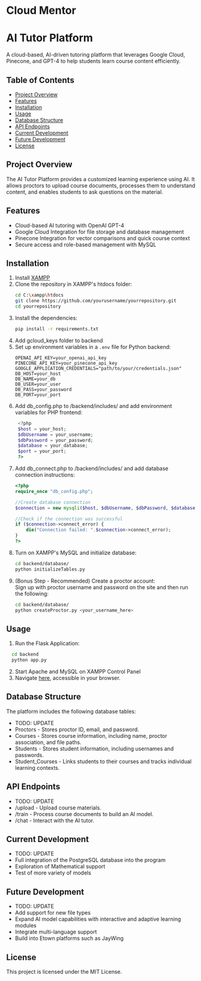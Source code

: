 # Cloud Mentor
# AI Tutor Platform

A cloud-based, AI-driven tutoring platform that leverages Google Cloud, Pinecone, and GPT-4 to help students learn course content efficiently.

## Table of Contents
- [Project Overview](#project-overview)
- [Features](#features)
- [Installation](#installation)
- [Usage](#usage)
- [Database Structure](#database-structure)
- [API Endpoints](#api-endpoints)
- [Current Development](#current-development)
- [Future Development](#future-development)
- [License](#license)

## Project Overview
The AI Tutor Platform provides a customized learning experience using AI. It allows proctors to upload course documents, processes them to understand content, and enables students to ask questions on the material.

## Features
- Cloud-based AI tutoring with OpenAI GPT-4
- Google Cloud Integration for file storage and database management
- Pinecone Integration for vector comparisons and quick course context
- Secure access and role-based management with MySQL

## Installation
1. Install <a href="https://www.apachefriends.org/download.html">XAMPP</a>
2. Clone the repository in XAMPP's htdocs folder:
    ```bash
    cd C:\xampp\htdocs
    git clone https://github.com/yourusername/yourrepository.git
    cd yourrepository
    ```
3. Install the dependencies:
    ```bash
    pip install -r requirements.txt
    ```
4. Add gcloud_keys folder to backend
5. Set up environment variables in a `.env` file for Python backend:
    ```plaintext
    OPENAI_API_KEY=your_openai_api_key
    PINECONE_API_KEY=your_pinecone_api_key
    GOOGLE_APPLICATION_CREDENTIALS="path/to/your/credentials.json"
    DB_HOST=your_host
    DB_NAME=your_db
    DB_USER=your_user
    DB_PASS=your_password
    DB_PORT=your_port
    ```
6. Add db_config.php to /backend/includes/ and add environment variables for PHP frontend:
   ```php
    <?php
    $host = your_host;
    $dbUsername = your_username;
    $dbPassword = your_password;
    $database = your_database;
    $port = your_port;
    ?>
    ```
7. Add db_connect.php to /backend/includes/ and add database connection instructions:
    ```php
    <?php
    require_once "db_config.php"; 
    
    //Create database connection
    $connection = new mysqli($host, $dbUsername, $dbPassword, $database, $port);
    
    //Check if the connection was successful
    if ($connection->connect_error) {
        die("Connection failed: ".$connection->connect_error);
    }
    ?>
    ```
8. Turn on XAMPP's MySQL and initialize database:
    ```bash
    cd backend/database/
    python initializeTables.py
    ```
9. (Bonus Step - Recommended) Create a proctor account:<br>
    Sign up with proctor username and password on the site and then run the following:
    ```bash
    cd backend/database/
    python createProctor.py <your_username_here>
    ```

## Usage
1. Run the Flask Application:
```bash
  cd backend
  python app.py
 ```
2. Start Apache and MySQL on XAMPP Control Panel<br>
3. Navigate [here](http://localhost/JayWingAITutor/frontend/), accessible in your browser.

## Database Structure
The platform includes the following database tables:

- TODO: UPDATE
- Proctors - Stores proctor ID, email, and password.
- Courses - Stores course information, including name, proctor association, and file paths.
- Students - Stores student information, including usernames and passwords.
- Student_Courses - Links students to their courses and tracks individual learning contexts.

## API Endpoints
- TODO: UPDATE
- /upload - Upload course materials.
- /train - Process course documents to build an AI model.
- /chat - Interact with the AI tutor.

## Current Development
- TODO: UPDATE
- Full integration of the PostgreSQL database into the program
- Exploration of Mathematical support
- Test of more variety of models

## Future Development
- TODO: UPDATE
- Add support for new file types
- Expand AI model capabilities with interactive and adaptive learning modules
- Integrate multi-language support
- Build into Etown platforms such as JayWing

## License
This project is licensed under the MIT License.
